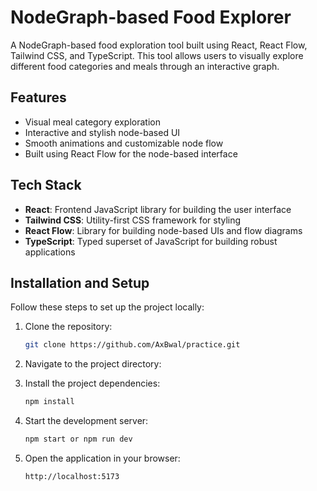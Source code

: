 # NodeGraph-based Food Explorer

A NodeGraph-based food exploration tool built using React, React Flow, Tailwind CSS, and TypeScript. This tool allows users to visually explore different food categories and meals through an interactive graph.

## Features

- Visual meal category exploration
- Interactive and stylish node-based UI
- Smooth animations and customizable node flow
- Built using React Flow for the node-based interface

## Tech Stack

- **React**: Frontend JavaScript library for building the user interface
- **Tailwind CSS**: Utility-first CSS framework for styling
- **React Flow**: Library for building node-based UIs and flow diagrams
- **TypeScript**: Typed superset of JavaScript for building robust applications

## Installation and Setup

Follow these steps to set up the project locally:

1. Clone the repository:

    ```bash
    git clone https://github.com/AxBwal/practice.git
    ```

2. Navigate to the project directory:

3. Install the project dependencies:

    ```bash
    npm install
    ```

4. Start the development server:

    ```bash
    npm start or npm run dev
    ```

5. Open the application in your browser:

    ```bash
    http://localhost:5173
    ```


